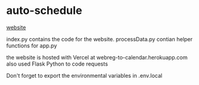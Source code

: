 # auto-schedule

[website](https://webreg-to-calendar.herokuapp.com)

index.py contains the code for the website.
processData.py contian helper functions for app.py

the website is hosted with Vercel at webreg-to-calendar.herokuapp.com
also used Flask Python to code requests

Don't forget to export the environmental variables in .env.local
